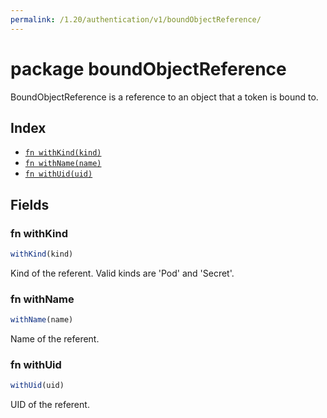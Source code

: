 ```yaml
---
permalink: /1.20/authentication/v1/boundObjectReference/
---
```


# package boundObjectReference

BoundObjectReference is a reference to an object that a token is bound to.

## Index

* [`fn withKind(kind)`](#fn-withkind)
* [`fn withName(name)`](#fn-withname)
* [`fn withUid(uid)`](#fn-withuid)

## Fields

### fn withKind

```ts
withKind(kind)
```

Kind of the referent. Valid kinds are 'Pod' and 'Secret'.

### fn withName

```ts
withName(name)
```

Name of the referent.

### fn withUid

```ts
withUid(uid)
```

UID of the referent.